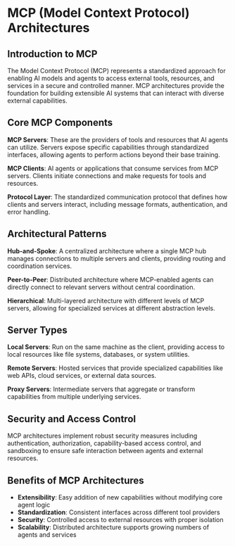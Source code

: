 # MCP (Model Context Protocol) Architectures

## Introduction to MCP

The Model Context Protocol (MCP) represents a standardized approach for enabling AI models and agents to access external tools, resources, and services in a secure and controlled manner. MCP architectures provide the foundation for building extensible AI systems that can interact with diverse external capabilities.

## Core MCP Components

**MCP Servers**: These are the providers of tools and resources that AI agents can utilize. Servers expose specific capabilities through standardized interfaces, allowing agents to perform actions beyond their base training.

**MCP Clients**: AI agents or applications that consume services from MCP servers. Clients initiate connections and make requests for tools and resources.

**Protocol Layer**: The standardized communication protocol that defines how clients and servers interact, including message formats, authentication, and error handling.

## Architectural Patterns

**Hub-and-Spoke**: A centralized architecture where a single MCP hub manages connections to multiple servers and clients, providing routing and coordination services.

**Peer-to-Peer**: Distributed architecture where MCP-enabled agents can directly connect to relevant servers without central coordination.

**Hierarchical**: Multi-layered architecture with different levels of MCP servers, allowing for specialized services at different abstraction levels.

## Server Types

**Local Servers**: Run on the same machine as the client, providing access to local resources like file systems, databases, or system utilities.

**Remote Servers**: Hosted services that provide specialized capabilities like web APIs, cloud services, or external data sources.

**Proxy Servers**: Intermediate servers that aggregate or transform capabilities from multiple underlying services.

## Security and Access Control

MCP architectures implement robust security measures including authentication, authorization, capability-based access control, and sandboxing to ensure safe interaction between agents and external resources.

## Benefits of MCP Architectures

- **Extensibility**: Easy addition of new capabilities without modifying core agent logic
- **Standardization**: Consistent interfaces across different tool providers
- **Security**: Controlled access to external resources with proper isolation
- **Scalability**: Distributed architecture supports growing numbers of agents and services
